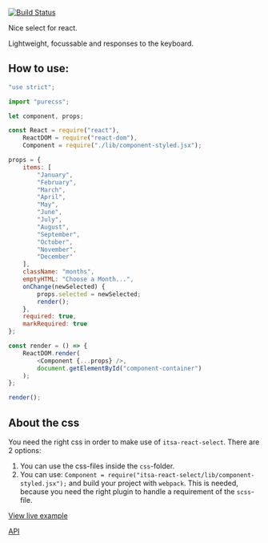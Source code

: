 [![Build Status](https://travis-ci.org/ItsAsbreuk/itsa-react-select.svg?branch=master)](https://travis-ci.org/ItsAsbreuk/itsa-react-select)

Nice select for react.

Lightweight, focussable and responses to the keyboard.

## How to use:

```js
"use strict";

import "purecss";

let component, props;

const React = require("react"),
    ReactDOM = require("react-dom"),
    Component = require("./lib/component-styled.jsx");

props = {
    items: [
        "January",
        "February",
        "March",
        "April",
        "May",
        "June",
        "July",
        "August",
        "September",
        "October",
        "November",
        "December"
    ],
    className: "months",
    emptyHTML: "Choose a Month...",
    onChange(newSelected) {
        props.selected = newSelected;
        render();
    },
    required: true,
    markRequired: true
};

const render = () => {
    ReactDOM.render(
        <Component {...props} />,
        document.getElementById("component-container")
    );
};

render();
```

## About the css

You need the right css in order to make use of `itsa-react-select`. There are 2 options:

1. You can use the css-files inside the `css`-folder.
2. You can use: `Component = require("itsa-react-select/lib/component-styled.jsx");` and build your project with `webpack`. This is needed, because you need the right plugin to handle a requirement of the `scss`-file.


[View live example](http://projects.itsasbreuk.nl/react-components/itsa-select/component.html)

[API](http://projects.itsasbreuk.nl/react-components/itsa-select/api/)
